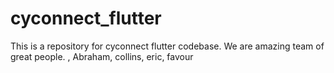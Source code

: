 # cyconnect_flutter
This is a repository for cyconnect flutter codebase. We are amazing team of great people. , Abraham, collins, eric, favour

